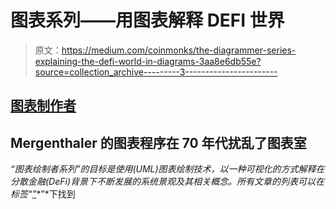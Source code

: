 # 图表系列——用图表解释 DEFI 世界

> 原文：<https://medium.com/coinmonks/the-diagrammer-series-explaining-the-defi-world-in-diagrams-3aa8e6db55e?source=collection_archive---------3----------------------->

## [图表制作者](https://medium.com/tag/the-diagrammer/archive)

## Mergenthaler 的图表程序在 70 年代扰乱了图表室

*“图表绘制者系列”的目标是使用(UML)图表绘制技术，以一种可视化的方式解释在分散金融(DeFi)背景下不断发展的系统景观及其相关概念。所有文章的列表可以在标签“*[*”*](https://medium.com/tag/the-diagrammer/archive)*”*下找到